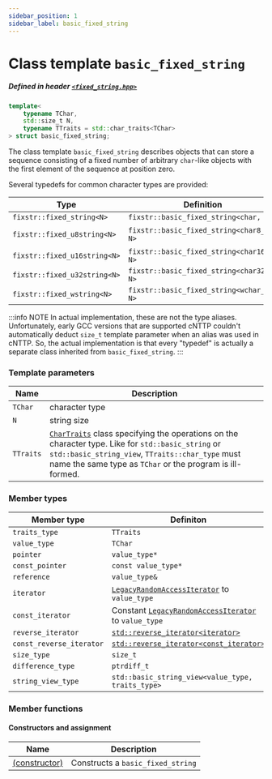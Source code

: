 ```yaml
---
sidebar_position: 1
sidebar_label: basic_fixed_string
---
```


# Class template `basic_fixed_string`

##### Defined in header [`<fixed_string.hpp>`](https://github.com/unterumarmung/fixed_string/blob/master/include/fixed_string.hpp)

```cpp
template<
    typename TChar, 
    std::size_t N, 
    typename TTraits = std::char_traits<TChar>
> struct basic_fixed_string;
```

The class template `basic_fixed_string` describes objects that can store a sequence consisting of a fixed number of arbitrary `char`-like objects with the first element of the sequence at position zero. 

Several typedefs for common character types are provided:

| Type                         | Definition                                |               |
| ---------------------------- | ----------------------------------------- | ------------- |
| `fixstr::fixed_string<N>`    | `fixstr::basic_fixed_string<char, N>`     |               |
| `fixstr::fixed_u8string<N>`  | `fixstr::basic_fixed_string<char8_t, N>`  | *since C++20* |
| `fixstr::fixed_u16string<N>` | `fixstr::basic_fixed_string<char16_t, N>` |               |
| `fixstr::fixed_u32string<N>` | `fixstr::basic_fixed_string<char32_t, N>` |               |
| `fixstr::fixed_wstring<N>`   | `fixstr::basic_fixed_string<wchar_t, N>`  |               |

:::info NOTE
In actual implementation, these are not the type aliases. Unfortunately, early GCC versions that are supported cNTTP couldn't automatically deduct `size_t` template parameter when an alias was used in cNTTP. So, the actual implementation is that every "typedef" is actually a separate class inherited from `basic_fixed_string`. 
:::

### Template parameters

| Name      | Description                                                                                                                                                                                                                                                                   |
| --------- | ----------------------------------------------------------------------------------------------------------------------------------------------------------------------------------------------------------------------------------------------------------------------------- |
| `TChar`   | character type                                                                                                                                                                                                                                                                |
| `N`       | string size                                                                                                                                                                                                                                                                   |
| `TTraits` | [`CharTraits`](https://en.cppreference.com/w/cpp/named_req/CharTraits) class specifying the operations on the character type. Like for `std::basic_string` or `std::basic_string_view`, `TTraits::char_type` must name the same type as `TChar` or the program is ill-formed. |

### Member types

| Member type              | Definiton                                                                                                                 |
| ------------------------ | ------------------------------------------------------------------------------------------------------------------------- |
| `traits_type`            | `TTraits`                                                                                                                 |
| `value_type`             | `TChar`                                                                                                                   |
| `pointer`                | `value_type*`                                                                                                             |
| `const_pointer`          | `const value_type*`                                                                                                       |
| `reference`              | `value_type&`                                                                                                             |
| `iterator`               | [`LegacyRandomAccessIterator`](https://en.cppreference.com/w/cpp/named_req/RandomAccessIterator) to `value_type`          |
| `const_iterator`         | Constant [`LegacyRandomAccessIterator`](https://en.cppreference.com/w/cpp/named_req/RandomAccessIterator) to `value_type` |
| `reverse_iterator`       | [`std::reverse_iterator<iterator>`](https://en.cppreference.com/w/cpp/iterator/reverse_iterator)                          |
| `const_reverse_iterator` | [`std::reverse_iterator<const_iterator>`](https://en.cppreference.com/w/cpp/iterator/reverse_iterator)                    |
| `size_type`              | `size_t`                                                                                                                  |
| `difference_type`        | `ptrdiff_t`                                                                                                               |
| `string_view_type`       | `std::basic_string_view<value_type, traits_type>`                                                                         |

### Member functions

#### Constructors and assignment

| Name                                             | Description                       |
| ------------------------------------------------ | --------------------------------- |
| [(constructor)](./member-functions/constructors) | Constructs a `basic_fixed_string` |
